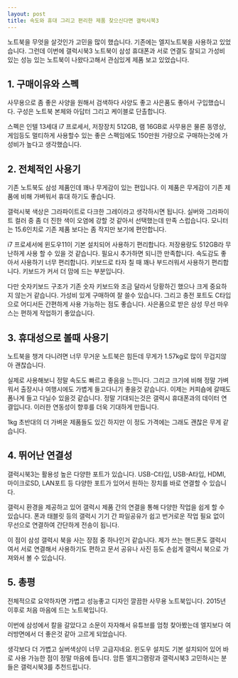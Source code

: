 ```yaml
---
layout: post
title: 속도와 휴대 그리고 편리한 제품 찾으신다면 갤럭시북3
---
```


노트북을 무엇을 살것인가 고민을 많이 했습니다. 기존에는 엘지노트북을 사용하고 있었습니다. 그런데 이번에 갤럭시북3 노트북이 삼성 휴대폰과 서로 연결도 잘되고 가성비 있는 성능 있는 노트북이 나왔다고해서 관심있게 제품 보고 있었습니다.



<h2>1. 구매이유와 스펙</h2>
사무용으로 좀 좋은 사양을 원해서 검색하다 사양도 좋고 사은품도 좋아서 구입했습니다. 구성은 노트북 본체와 아답터 그리고 케이블로 단촐합니다.

스펙은 인텔 13세대 i7 프로세서, 저장장치 512GB, 램 16GB로 사무용은 물론 동영상, 게임등도 멀티하게 사용할수 있는 좋은 스펙임에도 150만원 가량으로 구매하는것에 가성비가 높다고 생각했습니다.



<h2>2. 전체적인 사용기</h2>
기존 노트북도 삼성 제품인데 꽤나 무게감이 있는 편입니다. 이 제품은 무게감이 기존 제품에 비해 가벼워서 휴대 하기도 좋습니다.

갤럭시북 색상은 그라파이트로 다크한 그레이라고 생각하시면 됩니다. 실버와 그라파이트 컬러 중 좀 더 진한 색이 오염에 강할 것 같아서 선택했는데 만족 스럽습니다. 모니터는 15.6인치로 기존 제품 보다는 좀 작지만 보기에 편안합니다.

i7 프로세서에 윈도우11이 기본 설치되어 사용하기 편리합니다. 저장용량도 512GB라 무난하게 사용 할 수 있을 것 같습니다. 필요시 추가하면 되니깐 만족합니다. 속도감도 좋아서 사용하기 너무 편리합니다. 키보드로 타자 칠 때 꽤나 부드러워서 사용하기 편리합니다. 키보드가 커서 더 맘에 드는 부분입니다. 

다만 숫자키보드 구조가 기존 숫자 키보드와 조금 달라서 당황하긴 했으나 크게 중요하지 않는거 같습니다. 가성비 있게 구매하여 잘 쓸수 있습니다. 그리고 충전 포트도 C타입으로 어디서든 간편하게 사용 가능하는 점도 좋습니다.
사은품으로 받은 삼성 무선 마우스는 편하게 작업하기 좋았습니다.



<h2>3. 휴대성으로 볼때 사용기</h2>
노트북을 챙겨 다니려면 너무 무거운 노트북은 힘든데 무게가 1.57kg로 많이 무겁지않아 괜찮습니다.

실제로 사용해보니 정말 속도도 빠르고 좋음을 느낀니다. 그리고 크기에 비해 정말 가벼워서 출장시나 여행시에도 가볍게 들고다니기 좋을것 같습니다. 이제는 커피숍에 갈때도 폼나게 들고 다닐수 있을것 같습니다. 정말 기대되는것은 갤럭시 휴대폰과의 데이터 연결입니다. 이러한 연동성이 향후를 더욱 기대하게 만듭니다.

1kg 초반대의 더 가벼운 제품들도 있긴 하지만 이 정도 가격에는 그래도 괜찮은 무게 같습니다.



<h2>4. 뛰어난 연결성</h2>
갤럭시북3는 활용성 높은 다양한 포트가 있습니다.
USB-C타입, USB-A타입, HDMI, 마이크로SD, LAN포트 등 다양한 포트가 있어서 원하는 장치를 바로 연결할 수 있습니다.

갤럭시 환경을 제공하고 있어 갤럭시 제품 간의 연결을 통해 다양한 작업을 쉽게 할 수 있습니다. 폰과 태블릿 등의 갤럭시 기기 간 파일공유가 쉽고 번거로운 작업 필요 없이 무선으로 연결하여 간단하게 전송이 됩니다.

이 점이 삼성 갤럭시 북을 사는 장점 중 하나인거 같습니다. 제가 쓰는 핸드폰도 갤럭시여서 서로 연결해서 사용하기도 편하고 문서 공유나 사진 등도 손쉽게 갤럭시 북으로 가져와서 볼 수 있습니다.



<h2>5. 총평</h2>
전체적으로 요약하자면 가볍고 성능좋고 디자인 깔끔한 사무용 노트북입니다. 2015년 이후로 처음 마음에 드는 노트북입니다. 

이번에 삼성에서 칼을 갈았다고 소문이 자자해서 유튜브를 엄청 찾아봤는데 엘지보다 여러방면에서 더 좋은것 같아 고르게 되었습니다. 

생각보다 더 가볍고 실버색상이 너무 고급지네요. 윈도우 설치도 기본 설치되어 있어 바로 사용 가능한 점이 정말 마음에 듭니다. 암튼 엘지그램랑과 갤럭시북3 고민하시는 분들은 갤럭시북3를 추천드립니다.